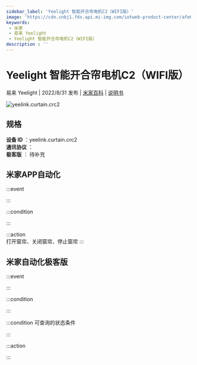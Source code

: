 ```yaml
---
sidebar_label: 'Yeelight 智能开合帘电机C2（WIFI版）'
image: 'https://cdn.cnbj1.fds.api.mi-img.com/iotweb-product-center/afe0ef1d464d27f54af7f9cc6a6d3562_1658381299368.png?GalaxyAccessKeyId=AKVGLQWBOVIRQ3XLEW&Expires=9223372036854775807&Signature=h7lPPPfPefp1v8NpvjnxDkKdsWk='
keywords: 
 - 米家
 - 易来 Yeelight
 - Yeelight 智能开合帘电机C2（WIFI版）
description : ''
---
```

# Yeelight 智能开合帘电机C2（WIFI版）

易来 Yeelight | 2022/8/31 发布 | [米家百科](https://home.mi.com/webapp/content/baike/product/index.html?model=yeelink.curtain.crc2) | [说明书](https://home.mi.com/views/introduction.html?model=yeelink.curtain.crc2&region=cn)

![yeelink.curtain.crc2](https://cdn.cnbj1.fds.api.mi-img.com/iotweb-product-center/afe0ef1d464d27f54af7f9cc6a6d3562_1658381299368.png?GalaxyAccessKeyId=AKVGLQWBOVIRQ3XLEW&Expires=9223372036854775807&Signature=h7lPPPfPefp1v8NpvjnxDkKdsWk=)

## 规格  
> 
**设备 ID** ：yeelink.curtain.crc2  
**通讯协议** ：  
**极客版**  ： 待补充 


## 米家APP自动化  

:::event  

:::

:::condition  

:::

:::action   
打开窗帘、关闭窗帘、停止窗帘
:::

## 米家自动化极客版  

:::event  

:::

:::condition  

:::

:::condition 可查询的状态条件  

:::

:::action  

:::

        
